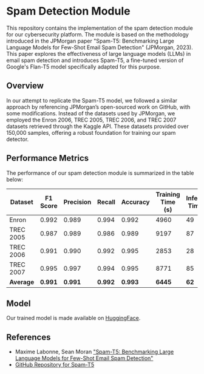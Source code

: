 # Spam Detection Module

This repository contains the implementation of the spam detection module for our cybersecurity platform. The module is based on the methodology introduced in the JPMorgan paper "Spam-T5: Benchmarking Large Language Models for Few-Shot Email Spam Detection" (JPMorgan, 2023). This paper explores the effectiveness of large language models (LLMs) in email spam detection and introduces Spam-T5, a fine-tuned version of Google's Flan-T5 model specifically adapted for this purpose.

## Overview

In our attempt to replicate the Spam-T5 model, we followed a similar approach by referencing JPMorgan’s open-sourced work on GitHub, with some modifications. Instead of the datasets used by JPMorgan, we employed the Enron 2006, TREC 2005, TREC 2006, and TREC 2007 datasets retrieved through the Kaggle API. These datasets provided over 150,000 samples, offering a robust foundation for training our spam detector.

## Performance Metrics

The performance of our spam detection module is summarized in the table below:

| Dataset  | F1 Score | Precision | Recall | Accuracy | Training Time (s) | Inference Time (s) |
|----------|----------|-----------|--------|----------|-------------------|-------------------|
| Enron    | 0.992    | 0.989     | 0.994  | 0.992    | 4960              | 49                |
| TREC 2005| 0.987    | 0.989     | 0.986  | 0.989    | 9197              | 87                |
| TREC 2006| 0.991    | 0.990     | 0.992  | 0.995    | 2853              | 28                |
| TREC 2007| 0.995    | 0.997     | 0.994  | 0.995    | 8771              | 85                |
| **Average** | **0.991** | **0.991** | **0.992** | **0.993** | **6445** | **62** |

## Model
Our trained model is made available on [HuggingFace](https://huggingface.co/periscopehf/capstone-email-classifier).

## References

- Maxime Labonne, Sean Moran ["Spam-T5: Benchmarking Large Language Models for Few-Shot Email Spam Detection"]([https://[doi](https://arxiv.org/abs/2304.01238).org/10.1016/j.ins.2019.01.064](https://arxiv.org/abs/2304.01238))
- [GitHub Repository for Spam-T5](https://github.com/jpmorganchase/llm-email-spam-detection)

